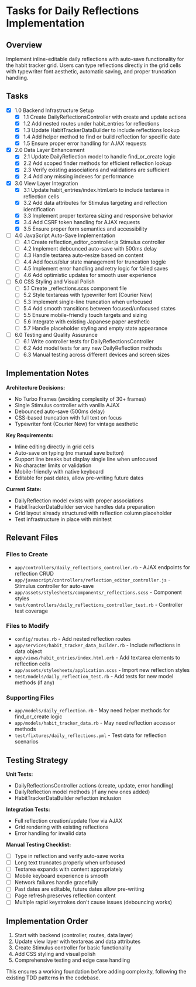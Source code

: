 # Tasks for Daily Reflections Implementation

## Overview
Implement inline-editable daily reflections with auto-save functionality for the habit tracker grid. Users can type reflections directly in the grid cells with typewriter font aesthetic, automatic saving, and proper truncation handling.

## Tasks

- [x] 1.0 Backend Infrastructure Setup
  - [x] 1.1 Create DailyReflectionsController with create and update actions
  - [x] 1.2 Add nested routes under habit_entries for reflections
  - [x] 1.3 Update HabitTrackerDataBuilder to include reflections lookup
  - [x] 1.4 Add helper method to find or build reflection for specific date
  - [x] 1.5 Ensure proper error handling for AJAX requests

- [x] 2.0 Data Layer Enhancement  
  - [x] 2.1 Update DailyReflection model to handle find_or_create logic
  - [x] 2.2 Add scoped finder methods for efficient reflection lookup
  - [x] 2.3 Verify existing associations and validations are sufficient
  - [x] 2.4 Add any missing indexes for performance

- [x] 3.0 View Layer Integration
  - [x] 3.1 Update habit_entries/index.html.erb to include textarea in reflection cells
  - [x] 3.2 Add data attributes for Stimulus targeting and reflection identification
  - [x] 3.3 Implement proper textarea sizing and responsive behavior
  - [x] 3.4 Add CSRF token handling for AJAX requests
  - [x] 3.5 Ensure proper form semantics and accessibility

- [ ] 4.0 JavaScript Auto-Save Implementation
  - [ ] 4.1 Create reflection_editor_controller.js Stimulus controller
  - [ ] 4.2 Implement debounced auto-save with 500ms delay
  - [ ] 4.3 Handle textarea auto-resize based on content
  - [ ] 4.4 Add focus/blur state management for truncation toggle
  - [ ] 4.5 Implement error handling and retry logic for failed saves
  - [ ] 4.6 Add optimistic updates for smooth user experience

- [ ] 5.0 CSS Styling and Visual Polish
  - [ ] 5.1 Create _reflections.scss component file
  - [ ] 5.2 Style textareas with typewriter font (Courier New)
  - [ ] 5.3 Implement single-line truncation when unfocused
  - [ ] 5.4 Add smooth transitions between focused/unfocused states
  - [ ] 5.5 Ensure mobile-friendly touch targets and sizing
  - [ ] 5.6 Integrate with existing Japanese paper aesthetic
  - [ ] 5.7 Handle placeholder styling and empty state appearance

- [ ] 6.0 Testing and Quality Assurance
  - [ ] 6.1 Write controller tests for DailyReflectionsController
  - [ ] 6.2 Add model tests for any new DailyReflection methods
  - [ ] 6.3 Manual testing across different devices and screen sizes

## Implementation Notes

**Architecture Decisions:**
- No Turbo Frames (avoiding complexity of 30+ frames)
- Single Stimulus controller with vanilla AJAX
- Debounced auto-save (500ms delay)
- CSS-based truncation with full text on focus
- Typewriter font (Courier New) for vintage aesthetic

**Key Requirements:**
- Inline editing directly in grid cells
- Auto-save on typing (no manual save button)
- Support line breaks but display single line when unfocused
- No character limits or validation
- Mobile-friendly with native keyboard
- Editable for past dates, allow pre-writing future dates

**Current State:**
- DailyReflection model exists with proper associations
- HabitTrackerDataBuilder service handles data preparation
- Grid layout already structured with reflection column placeholder
- Test infrastructure in place with minitest

## Relevant Files

### Files to Create
- `app/controllers/daily_reflections_controller.rb` - AJAX endpoints for reflection CRUD
- `app/javascript/controllers/reflection_editor_controller.js` - Stimulus controller for auto-save
- `app/assets/stylesheets/components/_reflections.scss` - Component styles
- `test/controllers/daily_reflections_controller_test.rb` - Controller test coverage

### Files to Modify
- `config/routes.rb` - Add nested reflection routes
- `app/services/habit_tracker_data_builder.rb` - Include reflections in data object
- `app/views/habit_entries/index.html.erb` - Add textarea elements to reflection cells
- `app/assets/stylesheets/application.scss` - Import new reflection styles
- `test/models/daily_reflection_test.rb` - Add tests for new model methods (if any)

### Supporting Files
- `app/models/daily_reflection.rb` - May need helper methods for find_or_create logic
- `app/models/habit_tracker_data.rb` - May need reflection accessor methods
- `test/fixtures/daily_reflections.yml` - Test data for reflection scenarios

## Testing Strategy

**Unit Tests:**
- DailyReflectionsController actions (create, update, error handling)
- DailyReflection model methods (if any new ones added)
- HabitTrackerDataBuilder reflection inclusion

**Integration Tests:**
- Full reflection creation/update flow via AJAX
- Grid rendering with existing reflections
- Error handling for invalid data

**Manual Testing Checklist:**
- [ ] Type in reflection and verify auto-save works
- [ ] Long text truncates properly when unfocused
- [ ] Textarea expands with content appropriately  
- [ ] Mobile keyboard experience is smooth
- [ ] Network failures handle gracefully
- [ ] Past dates are editable, future dates allow pre-writing
- [ ] Page refresh preserves reflection content
- [ ] Multiple rapid keystrokes don't cause issues (debouncing works)

## Implementation Order

1. Start with backend (controller, routes, data layer)
2. Update view layer with textareas and data attributes
3. Create Stimulus controller for basic functionality
4. Add CSS styling and visual polish
5. Comprehensive testing and edge case handling

This ensures a working foundation before adding complexity, following the existing TDD patterns in the codebase.
